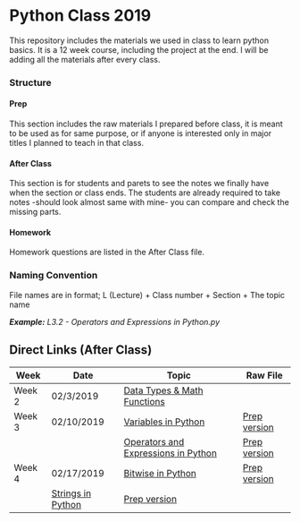 # Python Class 2019

This repository includes the materials we used in class to learn python basics. It is a 12 week course, including the project at the end. I will be adding all the materials after every class.

### Structure

#### Prep
This section includes the raw materials I prepared before class, it is meant to be used as for same purpose, or if anyone is interested only in major titles I planned to teach in that class.

#### After Class
This section is for students and parets to see the notes we finally have when the section or class ends. The students are already required to take notes -should look almost same with mine- you can compare and check the missing parts.

#### Homework
Homework questions are listed in the After Class file.

### Naming Convention
File names are in format; 
L (Lecture) + Class number + Section + The topic name

***Example:** L3.2 - Operators and Expressions in Python.py*

## Direct Links (After Class)
|Week|Date|Topic|Raw File|
| --- | --- | --- | --- |
|Week 2|02/3/2019|[Data Types & Math Functions](https://github.com/BedirT/Python-Class-2019/blob/master/AFTER%20CLASS/L2%20-%20Data%20Types%20%26%20Math%20Functions.py)||
|Week 3|02/10/2019|[Variables in Python](https://github.com/BedirT/Python-Class-2019/blob/master/AFTER%20CLASS/L3%20-%20Variables%20in%20Python.py)|[Prep version](https://github.com/BedirT/Python-Class-2019/blob/master/PREP/L3%20-%20Variables%20in%20Python.py)|
|||[Operators and Expressions in Python](https://github.com/BedirT/Python-Class-2019/blob/master/AFTER%20CLASS/L3.2%20-%20Operators%20and%20Expressions%20in%20Python.py)|[Prep version](https://github.com/BedirT/Python-Class-2019/blob/master/PREP/L3.2%20-%20Operators%20and%20Expressions%20in%20Python.py)|
Week 4|02/17/2019|[Bitwise in Python](https://github.com/BedirT/Python-Class-2019/blob/master/AFTER%20CLASS/L4%20-%20Bitwise%20in%20Python.py)|[Prep version](https://github.com/BedirT/Python-Class-2019/blob/master/PREP/L4%20-%20Bitwise%20in%20Python.py)|
||[Strings in Python](https://github.com/BedirT/Python-Class-2019/blob/master/AFTER%20CLASS/L4.2%20-%20Strings%20in%20Python.py)|[Prep version](https://github.com/BedirT/Python-Class-2019/blob/master/PREP/L4.2%20-%20Strings%20in%20Python.py)|
